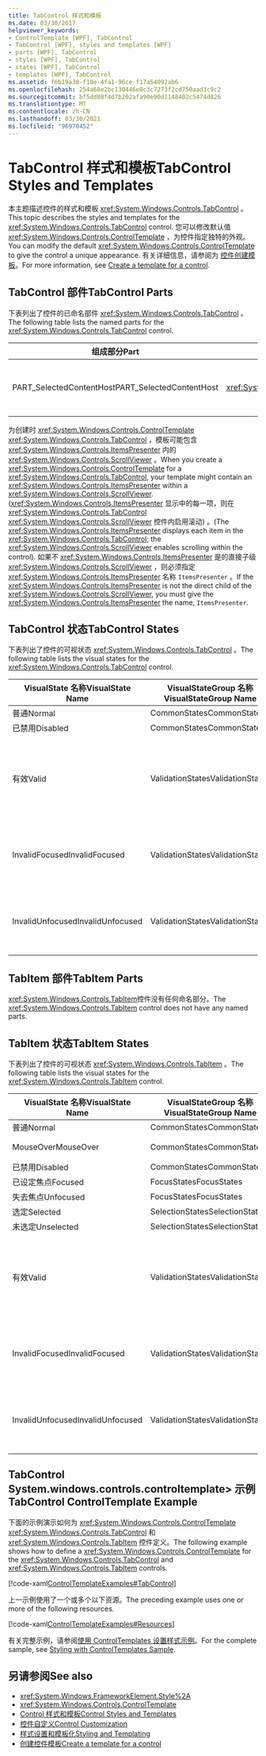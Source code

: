 ```yaml
---
title: TabControl 样式和模板
ms.date: 03/30/2017
helpviewer_keywords:
- ControlTemplate [WPF], TabControl
- TabControl [WPF], styles and templates [WPF]
- parts [WPF], TabControl
- styles [WPF], TabControl
- states [WPF], TabControl
- templates [WPF], TabControl
ms.assetid: f6b19a30-f10e-4fa1-96ce-f17a54092ab6
ms.openlocfilehash: 254a68e2bc130446e0c3c7273f2cd750aad3c9c2
ms.sourcegitcommit: bf5dd80f4d7b202afa90e90d1148402c5474d826
ms.translationtype: MT
ms.contentlocale: zh-CN
ms.lasthandoff: 03/30/2021
ms.locfileid: "96970452"
---
```

# <a name="tabcontrol-styles-and-templates"></a><span data-ttu-id="d544e-102">TabControl 样式和模板</span><span class="sxs-lookup"><span data-stu-id="d544e-102">TabControl Styles and Templates</span></span>
<span data-ttu-id="d544e-103">本主题描述控件的样式和模板 <xref:System.Windows.Controls.TabControl> 。</span><span class="sxs-lookup"><span data-stu-id="d544e-103">This topic describes the styles and templates for the <xref:System.Windows.Controls.TabControl> control.</span></span> <span data-ttu-id="d544e-104">您可以修改默认值 <xref:System.Windows.Controls.ControlTemplate> ，为控件指定独特的外观。</span><span class="sxs-lookup"><span data-stu-id="d544e-104">You can modify the default <xref:System.Windows.Controls.ControlTemplate> to give the control a unique appearance.</span></span> <span data-ttu-id="d544e-105">有关详细信息，请参阅为 [控件创建模板](/dotnet/desktop-wpf/themes/how-to-create-apply-template)。</span><span class="sxs-lookup"><span data-stu-id="d544e-105">For more information, see [Create a template for a control](/dotnet/desktop-wpf/themes/how-to-create-apply-template).</span></span>  
  
## <a name="tabcontrol-parts"></a><span data-ttu-id="d544e-106">TabControl 部件</span><span class="sxs-lookup"><span data-stu-id="d544e-106">TabControl Parts</span></span>  
 <span data-ttu-id="d544e-107">下表列出了控件的已命名部件 <xref:System.Windows.Controls.TabControl> 。</span><span class="sxs-lookup"><span data-stu-id="d544e-107">The following table lists the named parts for the <xref:System.Windows.Controls.TabControl> control.</span></span>  
  
|<span data-ttu-id="d544e-108">组成部分</span><span class="sxs-lookup"><span data-stu-id="d544e-108">Part</span></span>|<span data-ttu-id="d544e-109">类型</span><span class="sxs-lookup"><span data-stu-id="d544e-109">Type</span></span>|<span data-ttu-id="d544e-110">说明</span><span class="sxs-lookup"><span data-stu-id="d544e-110">Description</span></span>|  
|-|-|-|  
|<span data-ttu-id="d544e-111">PART_SelectedContentHost</span><span class="sxs-lookup"><span data-stu-id="d544e-111">PART_SelectedContentHost</span></span>|<xref:System.Windows.Controls.ContentPresenter>|<span data-ttu-id="d544e-112">显示当前所选内容的对象 <xref:System.Windows.Controls.TabItem> 。</span><span class="sxs-lookup"><span data-stu-id="d544e-112">The object that shows the content of the currently selected <xref:System.Windows.Controls.TabItem>.</span></span>|  
  
 <span data-ttu-id="d544e-113">为创建时 <xref:System.Windows.Controls.ControlTemplate> <xref:System.Windows.Controls.TabControl> ，模板可能包含 <xref:System.Windows.Controls.ItemsPresenter> 内的 <xref:System.Windows.Controls.ScrollViewer> 。</span><span class="sxs-lookup"><span data-stu-id="d544e-113">When you create a <xref:System.Windows.Controls.ControlTemplate> for a <xref:System.Windows.Controls.TabControl>, your template might contain an <xref:System.Windows.Controls.ItemsPresenter> within a <xref:System.Windows.Controls.ScrollViewer>.</span></span> <span data-ttu-id="d544e-114"> (<xref:System.Windows.Controls.ItemsPresenter> 显示中的每一项，则在 <xref:System.Windows.Controls.TabControl> <xref:System.Windows.Controls.ScrollViewer> 控件内启用滚动) 。</span><span class="sxs-lookup"><span data-stu-id="d544e-114">(The <xref:System.Windows.Controls.ItemsPresenter> displays each item in the <xref:System.Windows.Controls.TabControl>; the <xref:System.Windows.Controls.ScrollViewer> enables scrolling within the control).</span></span>  <span data-ttu-id="d544e-115">如果不 <xref:System.Windows.Controls.ItemsPresenter> 是的直接子级 <xref:System.Windows.Controls.ScrollViewer> ，则必须指定 <xref:System.Windows.Controls.ItemsPresenter> 名称 `ItemsPresenter` 。</span><span class="sxs-lookup"><span data-stu-id="d544e-115">If the <xref:System.Windows.Controls.ItemsPresenter> is not the direct child of the <xref:System.Windows.Controls.ScrollViewer>, you must give the <xref:System.Windows.Controls.ItemsPresenter> the name, `ItemsPresenter`.</span></span>  
  
## <a name="tabcontrol-states"></a><span data-ttu-id="d544e-116">TabControl 状态</span><span class="sxs-lookup"><span data-stu-id="d544e-116">TabControl States</span></span>  
 <span data-ttu-id="d544e-117">下表列出了控件的可视状态 <xref:System.Windows.Controls.TabControl> 。</span><span class="sxs-lookup"><span data-stu-id="d544e-117">The following table lists the visual states for the <xref:System.Windows.Controls.TabControl> control.</span></span>  
  
|<span data-ttu-id="d544e-118">VisualState 名称</span><span class="sxs-lookup"><span data-stu-id="d544e-118">VisualState Name</span></span>|<span data-ttu-id="d544e-119">VisualStateGroup 名称</span><span class="sxs-lookup"><span data-stu-id="d544e-119">VisualStateGroup Name</span></span>|<span data-ttu-id="d544e-120">描述</span><span class="sxs-lookup"><span data-stu-id="d544e-120">Description</span></span>|  
|----------------------|---------------------------|-----------------|  
|<span data-ttu-id="d544e-121">普通</span><span class="sxs-lookup"><span data-stu-id="d544e-121">Normal</span></span>|<span data-ttu-id="d544e-122">CommonStates</span><span class="sxs-lookup"><span data-stu-id="d544e-122">CommonStates</span></span>|<span data-ttu-id="d544e-123">默认状态。</span><span class="sxs-lookup"><span data-stu-id="d544e-123">The default state.</span></span>|  
|<span data-ttu-id="d544e-124">已禁用</span><span class="sxs-lookup"><span data-stu-id="d544e-124">Disabled</span></span>|<span data-ttu-id="d544e-125">CommonStates</span><span class="sxs-lookup"><span data-stu-id="d544e-125">CommonStates</span></span>|<span data-ttu-id="d544e-126">已禁用控件。</span><span class="sxs-lookup"><span data-stu-id="d544e-126">The control is disabled.</span></span>|  
|<span data-ttu-id="d544e-127">有效</span><span class="sxs-lookup"><span data-stu-id="d544e-127">Valid</span></span>|<span data-ttu-id="d544e-128">ValidationStates</span><span class="sxs-lookup"><span data-stu-id="d544e-128">ValidationStates</span></span>|<span data-ttu-id="d544e-129">控件使用 <xref:System.Windows.Controls.Validation> 类， <xref:System.Windows.Controls.Validation.HasError%2A?displayProperty=nameWithType> 附加属性为 `false` 。</span><span class="sxs-lookup"><span data-stu-id="d544e-129">The control uses the <xref:System.Windows.Controls.Validation> class and the <xref:System.Windows.Controls.Validation.HasError%2A?displayProperty=nameWithType> attached property is `false`.</span></span>|  
|<span data-ttu-id="d544e-130">InvalidFocused</span><span class="sxs-lookup"><span data-stu-id="d544e-130">InvalidFocused</span></span>|<span data-ttu-id="d544e-131">ValidationStates</span><span class="sxs-lookup"><span data-stu-id="d544e-131">ValidationStates</span></span>|<span data-ttu-id="d544e-132"><xref:System.Windows.Controls.Validation.HasError%2A?displayProperty=nameWithType>附加属性是 `true` 控件具有焦点。</span><span class="sxs-lookup"><span data-stu-id="d544e-132">The <xref:System.Windows.Controls.Validation.HasError%2A?displayProperty=nameWithType> attached property is `true` has the control has focus.</span></span>|  
|<span data-ttu-id="d544e-133">InvalidUnfocused</span><span class="sxs-lookup"><span data-stu-id="d544e-133">InvalidUnfocused</span></span>|<span data-ttu-id="d544e-134">ValidationStates</span><span class="sxs-lookup"><span data-stu-id="d544e-134">ValidationStates</span></span>|<span data-ttu-id="d544e-135"><xref:System.Windows.Controls.Validation.HasError%2A?displayProperty=nameWithType>附加属性是 `true` 控件没有焦点。</span><span class="sxs-lookup"><span data-stu-id="d544e-135">The <xref:System.Windows.Controls.Validation.HasError%2A?displayProperty=nameWithType> attached property is `true` has the control does not have focus.</span></span>|  
  
## <a name="tabitem-parts"></a><span data-ttu-id="d544e-136">TabItem 部件</span><span class="sxs-lookup"><span data-stu-id="d544e-136">TabItem Parts</span></span>  
 <span data-ttu-id="d544e-137"><xref:System.Windows.Controls.TabItem>控件没有任何命名部分。</span><span class="sxs-lookup"><span data-stu-id="d544e-137">The <xref:System.Windows.Controls.TabItem> control does not have any named parts.</span></span>  
  
## <a name="tabitem-states"></a><span data-ttu-id="d544e-138">TabItem 状态</span><span class="sxs-lookup"><span data-stu-id="d544e-138">TabItem States</span></span>  
 <span data-ttu-id="d544e-139">下表列出了控件的可视状态 <xref:System.Windows.Controls.TabItem> 。</span><span class="sxs-lookup"><span data-stu-id="d544e-139">The following table lists the visual states for the <xref:System.Windows.Controls.TabItem> control.</span></span>  
  
|<span data-ttu-id="d544e-140">VisualState 名称</span><span class="sxs-lookup"><span data-stu-id="d544e-140">VisualState Name</span></span>|<span data-ttu-id="d544e-141">VisualStateGroup 名称</span><span class="sxs-lookup"><span data-stu-id="d544e-141">VisualStateGroup Name</span></span>|<span data-ttu-id="d544e-142">描述</span><span class="sxs-lookup"><span data-stu-id="d544e-142">Description</span></span>|  
|----------------------|---------------------------|-----------------|  
|<span data-ttu-id="d544e-143">普通</span><span class="sxs-lookup"><span data-stu-id="d544e-143">Normal</span></span>|<span data-ttu-id="d544e-144">CommonStates</span><span class="sxs-lookup"><span data-stu-id="d544e-144">CommonStates</span></span>|<span data-ttu-id="d544e-145">默认状态。</span><span class="sxs-lookup"><span data-stu-id="d544e-145">The default state.</span></span>|  
|<span data-ttu-id="d544e-146">MouseOver</span><span class="sxs-lookup"><span data-stu-id="d544e-146">MouseOver</span></span>|<span data-ttu-id="d544e-147">CommonStates</span><span class="sxs-lookup"><span data-stu-id="d544e-147">CommonStates</span></span>|<span data-ttu-id="d544e-148">鼠标指针悬停在控件上方。</span><span class="sxs-lookup"><span data-stu-id="d544e-148">The mouse pointer is positioned over the control.</span></span>|  
|<span data-ttu-id="d544e-149">已禁用</span><span class="sxs-lookup"><span data-stu-id="d544e-149">Disabled</span></span>|<span data-ttu-id="d544e-150">CommonStates</span><span class="sxs-lookup"><span data-stu-id="d544e-150">CommonStates</span></span>|<span data-ttu-id="d544e-151">已禁用控件。</span><span class="sxs-lookup"><span data-stu-id="d544e-151">The control is disabled.</span></span>|  
|<span data-ttu-id="d544e-152">已设定焦点</span><span class="sxs-lookup"><span data-stu-id="d544e-152">Focused</span></span>|<span data-ttu-id="d544e-153">FocusStates</span><span class="sxs-lookup"><span data-stu-id="d544e-153">FocusStates</span></span>|<span data-ttu-id="d544e-154">控件有焦点。</span><span class="sxs-lookup"><span data-stu-id="d544e-154">The control has focus.</span></span>|  
|<span data-ttu-id="d544e-155">失去焦点</span><span class="sxs-lookup"><span data-stu-id="d544e-155">Unfocused</span></span>|<span data-ttu-id="d544e-156">FocusStates</span><span class="sxs-lookup"><span data-stu-id="d544e-156">FocusStates</span></span>|<span data-ttu-id="d544e-157">控件没有焦点。</span><span class="sxs-lookup"><span data-stu-id="d544e-157">The control does not have focus.</span></span>|  
|<span data-ttu-id="d544e-158">选定</span><span class="sxs-lookup"><span data-stu-id="d544e-158">Selected</span></span>|<span data-ttu-id="d544e-159">SelectionStates</span><span class="sxs-lookup"><span data-stu-id="d544e-159">SelectionStates</span></span>|<span data-ttu-id="d544e-160">已选择控件。</span><span class="sxs-lookup"><span data-stu-id="d544e-160">The control is selected.</span></span>|  
|<span data-ttu-id="d544e-161">未选定</span><span class="sxs-lookup"><span data-stu-id="d544e-161">Unselected</span></span>|<span data-ttu-id="d544e-162">SelectionStates</span><span class="sxs-lookup"><span data-stu-id="d544e-162">SelectionStates</span></span>|<span data-ttu-id="d544e-163">未选择控件。</span><span class="sxs-lookup"><span data-stu-id="d544e-163">The control is not selected.</span></span>|  
|<span data-ttu-id="d544e-164">有效</span><span class="sxs-lookup"><span data-stu-id="d544e-164">Valid</span></span>|<span data-ttu-id="d544e-165">ValidationStates</span><span class="sxs-lookup"><span data-stu-id="d544e-165">ValidationStates</span></span>|<span data-ttu-id="d544e-166">控件使用 <xref:System.Windows.Controls.Validation> 类， <xref:System.Windows.Controls.Validation.HasError%2A?displayProperty=nameWithType> 附加属性为 `false` 。</span><span class="sxs-lookup"><span data-stu-id="d544e-166">The control uses the <xref:System.Windows.Controls.Validation> class and the <xref:System.Windows.Controls.Validation.HasError%2A?displayProperty=nameWithType> attached property is `false`.</span></span>|  
|<span data-ttu-id="d544e-167">InvalidFocused</span><span class="sxs-lookup"><span data-stu-id="d544e-167">InvalidFocused</span></span>|<span data-ttu-id="d544e-168">ValidationStates</span><span class="sxs-lookup"><span data-stu-id="d544e-168">ValidationStates</span></span>|<span data-ttu-id="d544e-169"><xref:System.Windows.Controls.Validation.HasError%2A?displayProperty=nameWithType>附加属性是 `true` 控件具有焦点。</span><span class="sxs-lookup"><span data-stu-id="d544e-169">The <xref:System.Windows.Controls.Validation.HasError%2A?displayProperty=nameWithType> attached property is `true` has the control has focus.</span></span>|  
|<span data-ttu-id="d544e-170">InvalidUnfocused</span><span class="sxs-lookup"><span data-stu-id="d544e-170">InvalidUnfocused</span></span>|<span data-ttu-id="d544e-171">ValidationStates</span><span class="sxs-lookup"><span data-stu-id="d544e-171">ValidationStates</span></span>|<span data-ttu-id="d544e-172"><xref:System.Windows.Controls.Validation.HasError%2A?displayProperty=nameWithType>附加属性是 `true` 控件没有焦点。</span><span class="sxs-lookup"><span data-stu-id="d544e-172">The <xref:System.Windows.Controls.Validation.HasError%2A?displayProperty=nameWithType> attached property is `true` has the control does not have focus.</span></span>|  
  
## <a name="tabcontrol-controltemplate-example"></a><span data-ttu-id="d544e-173">TabControl System.windows.controls.controltemplate> 示例</span><span class="sxs-lookup"><span data-stu-id="d544e-173">TabControl ControlTemplate Example</span></span>  
 <span data-ttu-id="d544e-174">下面的示例演示如何为 <xref:System.Windows.Controls.ControlTemplate> <xref:System.Windows.Controls.TabControl> 和 <xref:System.Windows.Controls.TabItem> 控件定义。</span><span class="sxs-lookup"><span data-stu-id="d544e-174">The following example shows how to define a <xref:System.Windows.Controls.ControlTemplate> for the <xref:System.Windows.Controls.TabControl> and <xref:System.Windows.Controls.TabItem> controls.</span></span>  
  
 [!code-xaml[ControlTemplateExamples#TabControl](~/samples/snippets/csharp/VS_Snippets_Wpf/ControlTemplateExamples/CS/resources/tabcontrol.xaml#tabcontrol)]  
  
 <span data-ttu-id="d544e-175">上一示例使用了一个或多个以下资源。</span><span class="sxs-lookup"><span data-stu-id="d544e-175">The preceding example uses one or more of the following resources.</span></span>  
  
 [!code-xaml[ControlTemplateExamples#Resources](~/samples/snippets/csharp/VS_Snippets_Wpf/ControlTemplateExamples/CS/resources/shared.xaml#resources)]  
  
 <span data-ttu-id="d544e-176">有关完整示例，请参阅[使用 ControlTemplates 设置样式示例](https://github.com/Microsoft/WPF-Samples/tree/master/Styles%20&%20Templates/IntroToStylingAndTemplating)。</span><span class="sxs-lookup"><span data-stu-id="d544e-176">For the complete sample, see [Styling with ControlTemplates Sample](https://github.com/Microsoft/WPF-Samples/tree/master/Styles%20&%20Templates/IntroToStylingAndTemplating).</span></span>  
  
## <a name="see-also"></a><span data-ttu-id="d544e-177">另请参阅</span><span class="sxs-lookup"><span data-stu-id="d544e-177">See also</span></span>

- <xref:System.Windows.FrameworkElement.Style%2A>
- <xref:System.Windows.Controls.ControlTemplate>
- [<span data-ttu-id="d544e-178">Control 样式和模板</span><span class="sxs-lookup"><span data-stu-id="d544e-178">Control Styles and Templates</span></span>](control-styles-and-templates.md)
- [<span data-ttu-id="d544e-179">控件自定义</span><span class="sxs-lookup"><span data-stu-id="d544e-179">Control Customization</span></span>](control-customization.md)
- [<span data-ttu-id="d544e-180">样式设置和模板化</span><span class="sxs-lookup"><span data-stu-id="d544e-180">Styling and Templating</span></span>](/dotnet/desktop-wpf/fundamentals/styles-templates-overview)
- [<span data-ttu-id="d544e-181">创建控件模板</span><span class="sxs-lookup"><span data-stu-id="d544e-181">Create a template for a control</span></span>](/dotnet/desktop-wpf/themes/how-to-create-apply-template)
